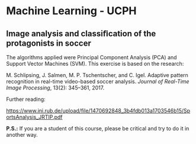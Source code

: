 # Machine Learning - UCPH #

## Image analysis and classiﬁcation of the protagonists in soccer ##

The algorithms applied were Principal Component Analysis (PCA) and Support Vector Machines (SVM). This exercise is based on the research:<br/>

M. Schlipsing, J. Salmen, M. P. Tschentscher, and C. Igel. Adaptive pattern recognition in real-time video-based soccer 
analysis. *Journal of Real-Time Image Processing*, 13(2): 345–361, 2017.

Further reading: 

https://www.ini.rub.de/upload/file/1470692848_3b4fdb013a1703546b15/SportsAnalysis_JRTIP.pdf

**P.S.:** If you are a student of this course, please be critical and try to do it in another way.
